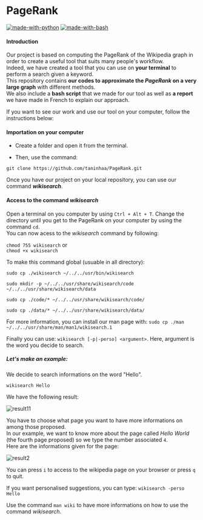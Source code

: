 # PageRank

[![made-with-python](https://img.shields.io/badge/Made%20with-Python-1f425f.svg)](https://www.python.org/)
[![made-with-bash](https://img.shields.io/badge/Made%20with-Bash-1f425f.svg)](https://www.gnu.org/software/bash/)

#### Introduction 
Our project is based on computing the PageRank of the Wikipedia graph in order to create a useful tool that suits many people's workflow.  
Indeed, we have created a tool that you can use on **your terminal** to perform a search given a keyword.  
This repository contains **our codes to approximate the _PageRank_ on a very large graph** with different methods.  
We also include a **bash script** that we made for our tool as well as **a report** we have made in French to explain our approach.

If you want to see our work and use our tool on your computer, follow the instructions below: 

#### Importation on your computer 

* Create a folder and open it from the terminal. 

* Then, use the command:

`git clone https://github.com/taninhaa/PageRank.git`

Once you have our project on your local repository, you can use our command **_wikisearch_**. 

#### Access to the command _wikisearch_

Open a terminal on you computer by using `Ctrl + Alt + T`. 
Change the directory until you get to the PageRank on your computer by using the command `cd`.  
You can now acess to the _wikisearch_ command by following:

`chmod 755 wikisearch`
or  
`chmod +x wikisearch`

To make this command global (usuable in all directory):

`sudo cp ./wikisearch ~/../../usr/bin/wikisearch` 

`sudo mkdir -p ~/../../usr/share/wikisearch/code ~/../../usr/share/wikisearch/data`

`sudo cp ./code/* ~/../../usr/share/wikisearch/code/` 

`sudo cp ./data/* ~/../../usr/share/wikisearch/data/`

For more information, you can install our man page with:
`sudo cp ./man ~/../../usr/share/man/man1/wikisearch.1`

Finally you can use:
`wikisearch [-p|-perso] <argument>`. Here, argument is the word you decide to search. 

 ##### Let's make an example:
 We decide to search informations on the word "Hello". 

`wikisearch Hello`

We have the following result: 

![result11](https://user-images.githubusercontent.com/92987223/166294985-332460eb-c91d-4865-b175-cdbd012f168d.png)

You have to choose what page you want to have more informations on among those proposed.  
In our example, we want to know more about the page called _Hello World_ (the fourth page proposed) so we type the number associated `4`.  
Here are the informations given for the page: 

![result2](https://user-images.githubusercontent.com/92987223/166294060-5c64b256-22b3-4dfc-a6fd-dfcd9721759f.png)

You can press `i` to access to the wikipedia page on your browser or press `q` to quit. 

If you want personalised suggestions, you can type:
`wikisearch -perso Hello`

Use the command `man wiki` to have more informations on how to use the command _wikisearch_.
